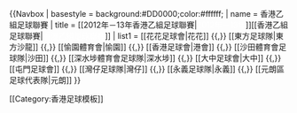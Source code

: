 {{Navbox
| basestyle = background:#DD0000;color:#ffffff;
| name  = 香港乙組足球聯賽
| title = [[2012年－13年香港乙組足球聯賽|<span style="color:#ffffff">2012年－13年</span>]][[香港乙組足球聯賽|<span style="color:#ffffff">香港乙組足球聯賽</span>]]
| list1 = [[花花足球會|花花]] {{,}} [[東方足球隊|東方沙龍]] {{,}} [[愉園體育會|愉園]] {{,}} [[香港足球會|港會]] {{,}}  [[沙田體育會足球隊|沙田]] {{,}} [[深水埗體育會足球隊|深水埗]] {{,}} [[大中足球會|大中]] {{,}} [[屯門足球會]] {{,}} [[灣仔足球隊|灣仔]] {{,}} [[永義足球隊|永義]] {{,}} [[元朗區足球代表隊|元朗]]
}}<noinclude>

[[Category:香港足球模板]]</noinclude>
<noinclude>